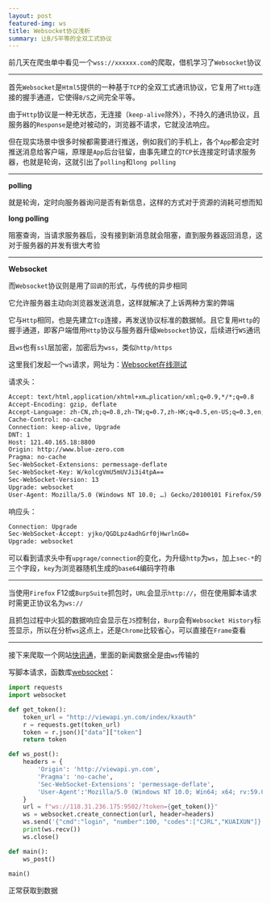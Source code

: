 ```yaml
---
layout: post
featured-img: ws
title: Websocket协议浅析
summary: 让B/S平等的全双工式协议
---
```


前几天在爬虫单中看见一个`wss://xxxxxx.com`的爬取，借机学习了`Websocket`协议

***

首先`Websocket`是`Html5`提供的一种基于`TCP`的全双工式通讯协议，它复用了`Http`连接的握手通道，它使得`B/S`之间完全平等。

由于`Http`协议是一种无状态，无连接（`keep-alive`除外），不持久的通讯协议，且服务器的`Response`是绝对被动的，浏览器不请求，它就没法响应。

但在现实场景中很多时候都需要进行推送，例如我们的手机上，各个`App`都会定时推送消息给客户端，原理是`App`后台驻留，由事先建立的`TCP`长连接定时请求服务器，也就是轮询，这就引出了`polling`和`long polling`

***

**polling**

就是轮询，定时向服务器询问是否有新信息，这样的方式对于资源的消耗可想而知

**long polling**

阻塞查询，当请求服务器后，没有接到新消息就会阻塞，直到服务器返回消息，这对于服务器的并发有很大考验

***

**Websocket**

而`Websocket`协议则是用了`回调`的形式，与传统的异步相同

它允许服务器主动向浏览器发送消息，这样就解决了上诉两种方案的弊端

它与`Http`相同，也是先建立`Tcp`连接，再发送协议标准的数据帧。且它复用`Http`的握手通道，即客户端借用`Http`协议与服务器升级`Websocket`协议，后续进行`WS`通讯

且`ws`也有`ssl`层加密，加密后为`wss`，类似`http/https`

这里我们发起一个`ws`请求，网址为：[Websocket在线测试](http://www.blue-zero.com/WebSocket/)

请求头：

```html
Accept: text/html,application/xhtml+xm…plication/xml;q=0.9,*/*;q=0.8
Accept-Encoding: gzip, deflate
Accept-Language: zh-CN,zh;q=0.8,zh-TW;q=0.7,zh-HK;q=0.5,en-US;q=0.3,en;q=0.2
Cache-Control: no-cache
Connection: keep-alive, Upgrade
DNT: 1
Host: 121.40.165.18:8800
Origin: http://www.blue-zero.com
Pragma: no-cache
Sec-WebSocket-Extensions: permessage-deflate
Sec-WebSocket-Key: W/kolcgVmU5mUVJi3i4tpA==
Sec-WebSocket-Version: 13
Upgrade: websocket
User-Agent: Mozilla/5.0 (Windows NT 10.0; …) Gecko/20100101 Firefox/59.0
```

响应头：

```html
Connection: Upgrade
Sec-WebSocket-Accept: yjko/QGDLpz4adhGrf0jHwrlnG0=
Upgrade: websocket
```

可以看到请求头中有`upgrage/connection`的变化，为升级`http`为`ws`，加上`sec-*`的三个字段，`key`为浏览器随机生成的`base64`编码字符串

***

当使用`Firefox` F12或`BurpSuite`抓包时，`URL`会显示`http://`，但在使用脚本请求时需更正协议名为`ws://`

且抓包过程中火狐的数据响应会显示在`JS`控制台，`Burp`会有`Websocket History`标签显示，所以在分析`ws`这点上，还是`Chrome`比较省心，可以直接在`Frame`查看

***

接下来爬取一个网站[快讯通](http://viewapi.yn.com/)，里面的新闻数据全是由`ws`传输的

写脚本请求，函数库[websocket](https://github.com/websocket-client/websocket-client)：

```python
import requests
import websocket

def get_token():
    token_url = "http://viewapi.yn.com/index/kxauth"
    r = requests.get(token_url)
    token = r.json()["data"]["token"]
    return token

def ws_post():
    headers = {
        'Origin': 'http://viewapi.yn.com',
        'Pragma': 'no-cache',
        'Sec-WebSocket-Extensions': 'permessage-deflate',
        'User-Agent':'Mozilla/5.0 (Windows NT 10.0; Win64; x64; rv:59.0) Gecko/20100101 Firefox/59.0'
    }
    url = f"ws://118.31.236.175:9502/?token={get_token()}"
    ws = websocket.create_connection(url, header=headers)
    ws.send('{"cmd":"login", "number":100, "codes":["CJRL","KUAIXUN"]}')
    print(ws.recv())
    ws.close()

def main():
    ws_post()
    
main()

```

正常获取到数据

